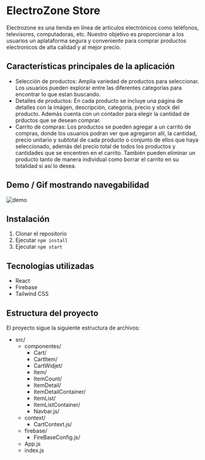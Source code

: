 # ElectroZone Store

Electrozone es una tienda en línea de artículos electrónicos como teléfonos, televisores, computadoras, etc. Nuestro objetivo es proporcionar a los usuarios un aplataforma segura y conveniente para comprar productos electronicos de alta calidad y al mejor precio.

## Características principales de la aplicación

- Selección de productos: Amplia variedad de productos para seleccionar. Los usuarios pueden explorar entre las diferentes categorías para encontrar lo que estan buscando.
- Detalles de productos: En cada producto se incluye una página de detalles con la imágen, descripción, categoría, precio y stock del producto. Además cuenta con un contador para elegir la cantidad de prductos que se desean comprar.
- Carrito de compras: Los productos se pueden agregar a un carrito de compras, donde los usuarios podran ver que agregaron allí, la cantidad, precio unitario y subtotal de cada producto o conjunto de ellos que haya seleccionado, además del precio total de todos los productos y cantidades que se encentren en el carrito. También pueden eliminar un producto tanto de manera individual como borrar el carrito en su totalidad si así lo desea.

## Demo / Gif mostrando navegabilidad

![demo](/public/images/demo.gif)

## Instalación

1. Clonar el repositorio
1. Ejecutar `npm install`
1. Ejecutar `npm start`

## Tecnologías utilizadas

- React
- Firebase
- Tailwind CSS

## Estructura del proyecto

El proyecto sigue la siguiente estructura de archivos:

- src/
  - componentes/
    - Cart/
    - CartItem/
    - CartWidjet/
    - Item/
    - ItemCount/
    - ItemDetail/
    - ItemDetailContainer/
    - ItemList/
    - ItemListContainer/
    - Navbar.js/
  - context/
    - CartContext.js/
  - firebase/
    - FireBaseConfig.js/
  - App.js
  - index.js
